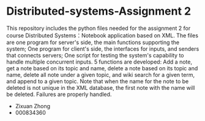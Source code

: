 # Distributed-systems-Assignment 2
This repository includes the python files needed for the assignment 2 for course Distributed Systems：Notebook application based on XML.
The files are one program for server's side, the main functions supporting the system;
One program for client's side, the interfaces for inputs, and senders that connects servers;
One script for testing the system's capability to handle multiple concurrent inputs.
5 functions are developed: Add a note, get a note based on its topic and name, delete a note based on its topic and name, delete all note under a given topic, and wiki search for a given term, and append to a given topic.
Note that when the name for the note to be deleted is not unique in the XML database, the first note with the name will be deleted.
Failures are properly handled.

- Zixuan Zhong
- 000834360
